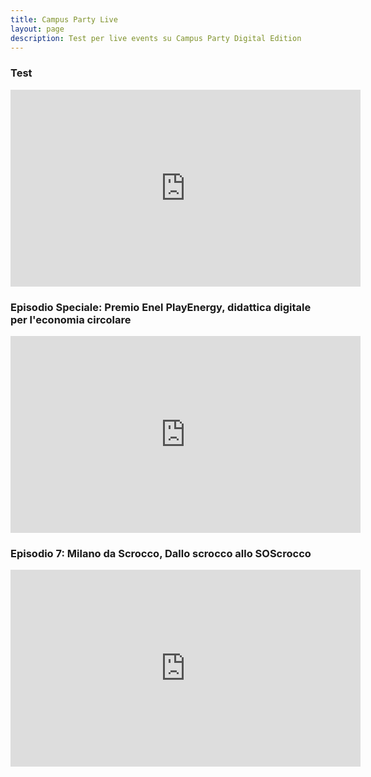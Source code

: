 ```yaml
---
title: Campus Party Live
layout: page
description: Test per live events su Campus Party Digital Edition
---
```


### Test

<iframe width="560" height="315" src="https://www.youtube.com/embed/OPBsDNr4Dco" frameborder="0" allow="accelerometer; autoplay; encrypted-media; gyroscope; picture-in-picture" allowfullscreen></iframe>

### Episodio Speciale: Premio Enel PlayEnergy, didattica digitale per l'economia circolare

<iframe width="560" height="315" src="https://www.youtube.com/embed/Pd4wmw_EXeA" frameborder="0" allow="accelerometer; autoplay; encrypted-media; gyroscope; picture-in-picture" allowfullscreen></iframe>

### Episodio 7: Milano da Scrocco, Dallo scrocco allo SOScrocco

<iframe width="560" height="315" src="https://www.youtube.com/embed/9xqtq8F6HhE" frameborder="0" allow="accelerometer; autoplay; encrypted-media; gyroscope; picture-in-picture" allowfullscreen></iframe>
